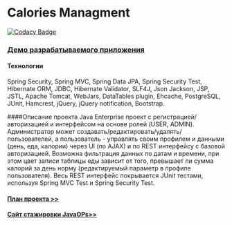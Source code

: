 Calories Managment
===============================

[![Codacy Badge](https://api.codacy.com/project/badge/Grade/fd10a882fc3048a2bbdc5c347fa4fac3)](https://www.codacy.com/app/egor-a-petrov/topjava/)
### <a href="http://topjava.herokuapp.com/" target=_blank>Демо разрабатываемого приложения</a>
#### Технологии
Spring Security, Spring MVC, Spring Data JPA, Spring Security Test, Hibernate ORM, JDBC, Hibernate Validator, SLF4J, Json Jackson, JSP, JSTL, Apache Tomcat, WebJars, DataTables plugin, Ehcache, PostgreSQL, JUnit, Hamcrest, jQuery, jQuery notification, Bootstrap.

####Описание проекта
Java Enterprise проект с регистрацией/авторизацией и интерфейсом на основе ролей (USER, ADMIN).
Администратор может создавать/редактировать/удалять/пользователей, а пользователь - управлять своим профилем и данными (день, еда, калории) через UI (по AJAX) и по REST интерфейсу с базовой авторизацией.
Возможна фильтрация данных по датам и времени, при этом цвет записи таблицы еды зависит от того, превышает ли сумма калорий за день норму (редактируемый параметр в профиле пользователя).
Весь REST интерфейс покрывается JUnit тестами, используя Spring MVC Test и Spring Security Test.

#### <a href="description.md">План проекта >>
#### <a href="http://javaops.ru/">Сайт стажировки JavaOPs>>



